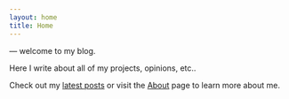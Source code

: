 ```yaml
---
layout: home
title: Home
---
```


— welcome to my blog.

Here I write about all of my projects, opinions, etc..

Check out my [latest posts](/blog) or visit the [About](/about) page to learn more about me.


